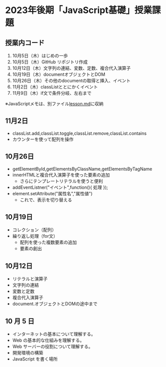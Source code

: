 # 2023年後期「JavaScript基礎」授業課題

## 授業内コード
1. 10月5日（木）はじめの一歩
2. 10月5日（木）GitHub リポジトリ作成
3. 10月12日（木）文字列の連結、変数、定数、複合代入演算子
4. 10月19日（木）documentオブジェクトとDOM
5. 10月26日（木）その他のdocumentの取得と挿入、イベント
6. 11月2日（木）classListととにかくイベント
7. 11月9日（木）if文で条件分岐、左右まで

※JavaScriptメモは、別ファイル[lesson.md](./lesson.md)に収納

## 11月2日

- classList.add,classList.toggle,classList.remove,classList.contains
- カウンターを使って配列を操作


## 10月26日

- getElementById,getElementsByClassName,getElementsByTagName
- innerHTMLと複合代入演算子を使った要素の追加
    - さらにテンプレートリテラルを使うと便利
- addEventListner("イベント",function(){ 処理 });
- element.setAttribute("属性名","属性値")
    - これで、表示を切り替える


## 10月19日

- コレクション（配列）
- 繰り返し処理（for文）
    - 配列を使った複数要素の追加
    - 要素の創出


## 10月12日

- リテラルと演算子
- 文字列の連結
- 変数と定数
- 複合代入演算子
- document.オブジェクトとDOMの途中まで


## 10 月 5 日

- インターネットの基本について理解する。
- Web の基本的な仕組みを理解する。
- Web サーバーの役割について理解する。
- 開発環境の構築
- JavaScript を書く場所
